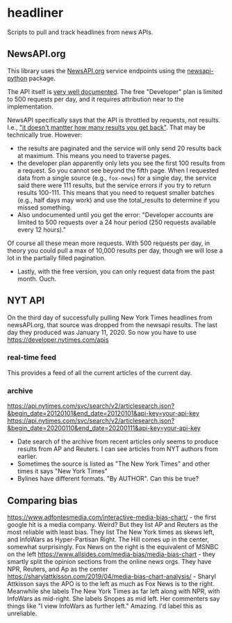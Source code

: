 # headliner
Scripts to pull and track headlines from news APIs.

## NewsAPI.org
This library uses the [NewsAPI.org](https://newsapi.org/) service endpoints using the [newsapi-python](https://github.com/mattlisiv/newsapi-python) package.

The API itself is [very well documented](https://newsapi.org/docs). The free "Developer" plan is limited to 500 requests per day, and it requires attribution near to the implementation.

NewsAPI specifically says that the API is throttled by requests, not results. I.e., ["it doesn't mantter how many results you get back"](https://newsapi.org/pricing). That may be technically true. However:
- the results are paginated and the service will only send 20 results back at maximum. This means you need to traverse pages.
- the developer plan apparently only lets you see the first 100 results from a request. So you cannot see beyond the fifth page. When I requested data from a single source (e.g., `fox-news`) for a single day, the service said there were 111 results, but the service errors if you try to return results 100-111. This means that you need to request smaller batches (e.g., half days may work) and use the total_results to determine if you missed something.
- Also undocumented until you get the error: "Developer accounts are limited to 500 requests over a 24 hour period (250 requests available every 12 hours)."

Of course all these mean more requests. With 500 requests per day, in theory you could pull a max of 10,000 results per day, though we will lose a lot in the partially filled pagination.
- Lastly, with the free version, you can only request data from the past month. Ouch.

## NYT API
On the third day of successfully pulling New York Times headlines from newsAPI.org, that source was dropped from the newsapi results. The last day they produced was January 11, 2020. So now you have to use https://developer.nytimes.com/apis

### real-time feed
This provides a feed of all the current articles of the current day.

### archive
https://api.nytimes.com/svc/search/v2/articlesearch.json?&begin_date=20120101&end_date=20120101&api-key=your-api-key
https://api.nytimes.com/svc/search/v2/articlesearch.json?&begin_date=20200110&end_date=20200111&api-key=your-api-key

- Date search of the archive from recent articles only seems to produce results from AP and Reuters. I can see articles from NYT authors from earlier.
- Sometimes the source is listed as "The New York Times" and other times it says "New York Times"
- Bylines have different formats. "By AUTHOR". Can this be true?

## Comparing bias
https://www.adfontesmedia.com/interactive-media-bias-chart/ - the first google hit is a media company. Weird? But they list AP and Reuters as the most reliable with least bias. They list The New York times as skews left, and InfoWars as Hyper-Partisan Right. The Hill comes up in the center, somewhat surprisingly. Fox News on the right is the equivalent of MSNBC on the left
https://www.allsides.com/media-bias/media-bias-chart - they smartly split the opinion sections from the online news orgs. They have NPR, Reuters, and Ap as the center
https://sharylattkisson.com/2019/04/media-bias-chart-analysis/ - Sharyl Attkisson says the APO is to the left as much as Fox News is to the right. Meanwhile she labels The New York Times as far left along with NPR, with InfoWars as mid-right. She labels Snopes as mid left. Her commenters say things like "I view InfoWars as further left." Amazing. I'd label this as unreliable.